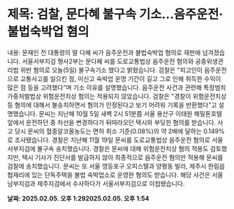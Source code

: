 # **제목: 검찰, 문다혜 불구속 기소…음주운전·불법숙박업 혐의**

  내용: 문재인 전 대통령의 딸 다혜 씨가 음주운전과 불법숙박업 혐의로 재판에 넘겨졌습니다.  서울서부지검 형사2부는 문다혜 씨를 도로교통법상 음주운전 혐의와 공중위생관리법 위반 혐의로 오늘(5일) 불구속기소 했다고 밝혔습니다.  검찰은 "피고인이 음주운전으로 교통사고를 일으킨 점, 미신고 숙박업 운영 기간이 길고 그로 인해 취득한 수익이 많은 점 등을 고려했다"며 기소 이유를 설명했습니다.  음주운전 사건과 관련해 특정범죄가중처벌법상 위험운전치상 혐의는 적용되지 않았습니다.  검찰은 "경찰이 위험운전치상 등 혐의에 대해서 불송치하면서 혐의가 인정된다고 보기 어려워 기록을 반환했다"고 설명했습니다.  문씨는 지난해 10월 5일 새벽 2시 51분쯤 서울 용산구 이태원 해밀톤호텔 앞에서 운전하던 중 차선을 변경하다가 뒤따라오던 택시와 부딪힌 혐의를 받습니다.  사고 당시 문씨의 혈중알코올농도는 면허 취소 기준(0.08%)의 약 2배에 달하는 0.149%로 조사됐습니다.  경찰은 지난해 11월 19일 문씨를 도로교통법상 음주운전 혐의로 서울서부지검에 불구속 송치했습니다.  경찰은 문씨에 대해 위험운전치상 혐의 적용도 검토했지만, 택시 기사가 진단서를 발급하지 않아 최종적으로 음주운전 혐의만 적용해 문씨를 검찰에 송치했습니다.  문씨는 또 서울 영등포구 오피스텔과 양평동 빌라, 제주시 한림읍 협재리에 있는 단독주택을 불법 숙박업소로 운영한 혐의도 받습니다.  해당 사건은 서울남부지검과 제주지검에서 수사하다가 서울서부지검으로 이첩됐습니다.

  **날짜: 2025.02.05. 오후 1:292025.02.05. 오후 1:54**
